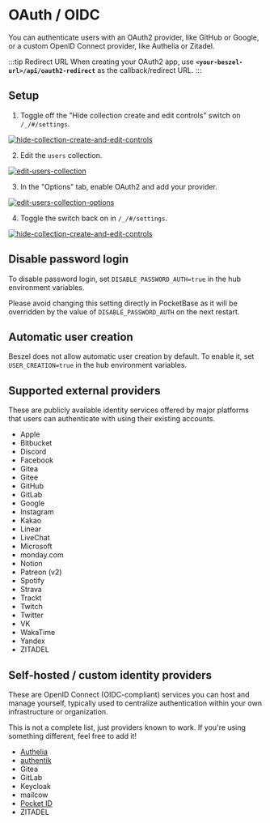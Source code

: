 # OAuth / OIDC

You can authenticate users with an OAuth2 provider, like GitHub or Google, or a custom OpenID Connect provider, like Authelia or Zitadel.

:::tip Redirect URL
When creating your OAuth2 app, use **`<your-beszel-url>/api/oauth2-redirect`** as the callback/redirect URL.
:::

## Setup

1. Toggle off the "Hide collection create and edit controls" switch on `/_/#/settings`.

[![hide-collection-create-and-edit-controls](/image/edit-toggle-off.png)](/image/edit-toggle-off.png)

2. Edit the `users` collection.

[![edit-users-collection](/image/edit-users-collection.png)](/image/edit-users-collection.png)

3. In the "Options" tab, enable OAuth2 and add your provider.

[![edit-users-collection-options](/image/oauth-settings.png)](/image/oauth-settings.png)

4. Toggle the switch back on in `/_/#/settings`.

[![hide-collection-create-and-edit-controls](/image/edit-toggle-on.png)](/image/edit-toggle-on.png)

## Disable password login

To disable password login, set `DISABLE_PASSWORD_AUTH=true` in the hub environment variables.

Please avoid changing this setting directly in PocketBase as it will be overridden by the value of `DISABLE_PASSWORD_AUTH` on the next restart.

## Automatic user creation

Beszel does not allow automatic user creation by default. To enable it, set `USER_CREATION=true` in the hub environment variables.

## Supported external providers

These are publicly available identity services offered by major platforms that users can authenticate with using their existing accounts.

- Apple
- Bitbucket
- Discord
- Facebook
- Gitea
- Gitee
- GitHub
- GitLab
- Google
- Instagram
- Kakao
- Linear
- LiveChat
- Microsoft
- monday.com
- Notion
- Patreon (v2)
- Spotify
- Strava
- Trackt
- Twitch
- Twitter
- VK
- WakaTime
- Yandex
- ZITADEL

## Self-hosted / custom identity providers

These are OpenID Connect (OIDC-compliant) services you can host and manage yourself, typically used to centralize authentication within your own infrastructure or organization.

This is not a complete list, just providers known to work. If you're using something different, feel free to add it!

- [Authelia](https://www.authelia.com/integration/openid-connect/beszel/)
- [authentik](https://integrations.goauthentik.io/monitoring/beszel/)
- Gitea
- GitLab
- Keycloak
- mailcow
- [Pocket ID](https://pocket-id.org/docs/client-examples/beszel)
- ZITADEL
